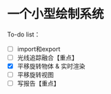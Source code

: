 <!--
 * @Author: Wh_Xcjm
 * @Date: 2025-01-04 14:19:44
 * @LastEditor: Wh_Xcjm
 * @LastEditTime: 2025-01-06 10:28:41
 * @FilePath: \大作业\README.md
 * @Description: 
 * 
 * Copyright (c) 2025 by WhXcjm, All Rights Reserved. 
 * Github: https://github.com/WhXcjm
-->


# 一个小型绘制系统

To-do list：

- [ ] import和export
- [ ] 光线追踪融合【重点】
- [x] 平移旋转物体 & 实时渲染
- [ ] 平移旋转视图
- [ ] 写报告【重点】